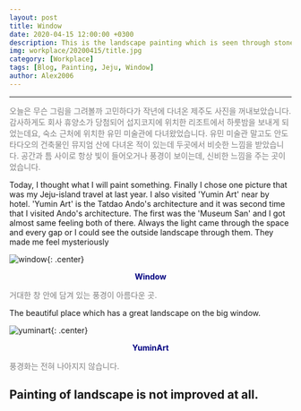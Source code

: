 ```yaml
---
layout: post
title: Window
date: 2020-04-15 12:00:00 +0300
description: This is the landscape painting which is seen through stone window
img: workplace/20200415/title.jpg
category: [Workplace]
tags: [Blog, Painting, Jeju, Window]
author: Alex2006
---
```

  
  
------
<span style="color:gray">
오늘은 무슨 그림을 그려볼까 고민하다가 작년에 다녀온 제주도 사진을 꺼내보았습니다.
감사하게도 회사 휴양소가 당첨되어 섭지코지에 위치한 리조트에서 하룻밤을 보내게 되었는데요,
숙소 근처에 위치한 유민 미술관에 다녀왔었습니다.
유민 미술관 말고도 안도 타다오의 건축물인 뮤지엄 산에 다녀온 적이 있는데 두곳에서 비슷한 느낌을 받았습니다. 공간과 틈 사이로 항상 빛이 들어오거나 풍경이 보이는데, 신비한 느낌을 주는 곳이었습니다.
</span>  

> <span style="color:silver">
Today, I thought what I will paint something. Finally I chose one picture that was my Jeju-island travel at last year. I also visited 'Yumin Art' near by hotel.
'Yumin Art' is the Tatdao Ando's architecture and it was second time that I visited Ando's architecture. The first was the 'Museum San' and I got almost same feeling both of there. Always the light came through the space and every gap or I could see the outside landscape through them. They made me feel mysteriously
</span>

![window]({{site.baseurl}}/assets/img/workplace/20200415/Window.jpg){: .center}
**<center><span style="color:navy">Window</span></center>** 

<span style="color:gray">
거대한 창 안에 담겨 있는 풍경이 아름다운 곳.
</span>

> <span style="color:silver">
The beautiful place which has a great landscape on the big window.
</span>

![yuminart]({{site.baseurl}}/assets/img/workplace/20200415/Jeju.jpg){: .center}
**<center><span style="color:navy">YuminArt</span></center>** 

<span style="color:gray">
풍경화는 전혀 나아지지 않습니다.
</span>

> <span style="color:silver">
Painting of landscape is not improved at all.
</span>
------
